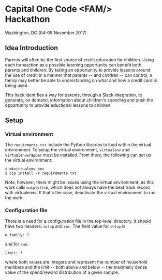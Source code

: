# Capital One Code \<FAM/\> Hackathon
Washington, DC (04-05 November 2017)

## Idea Introduction
Parents will often be the first source of credit education for children. Using each transaction as a possible learning opportunity can benefit both parents and children. By taking an opportunity to provide lessons around the use of credit in a manner that parents -- and children -- can control, a family may better be able to understanding on what and how a credit card is being used.

This hack identifies a way for parents, through a Slack integration, to generate, on demand, information about children's spending and push the opportunity to provide eductional lessons to children.

## Setup
### Virtual environment
The `requirments.txt` include the Python libraries to load within the virtual environment. To setup the virtual environment, `virtualenv` and `virtualenvwrapper` must be installed. From there, the following can set up the virtual environment:
```
$ mkvirtualenv env
$ pip install -r requirements.txt
```

Note, however, there might be issues using the virtual environment, as this work calls `matplotlib`, which does not always have the best track record with virtualenvs. If that's the case, deactivate the virtual environment to run the work.

### Configuration file
There is a need for a configuration file in the top-level directory. It should have two headers: `setup` and `run`. The field value for `setup` is:
```
n_family: ?
```

and for `run`:
```
limit: ?
```

where both values are integers and represent the number of household members and the limit -- both above and below -- the maximally dense value of the spend/reward distribution of a given sample.
